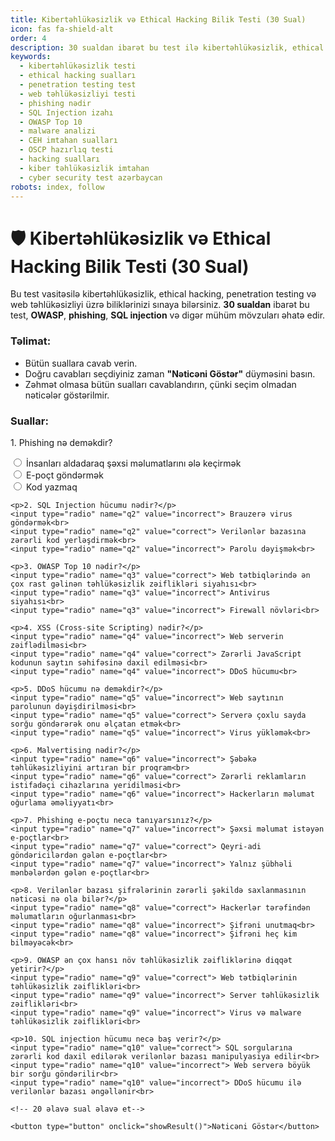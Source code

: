 ```yaml
---
title: Kibertəhlükəsizlik və Ethical Hacking Bilik Testi (30 Sual)
icon: fas fa-shield-alt
order: 4
description: 30 sualdan ibarət bu test ilə kibertəhlükəsizlik, ethical hacking, penetration testing və web təhlükəsizliyi üzrə biliklərinizi yoxlayın. OWASP, phishing, SQL injection və digər mövzuları əhatə edir.
keywords:
  - kibertəhlükəsizlik testi
  - ethical hacking sualları
  - penetration testing test
  - web təhlükəsizliyi testi
  - phishing nədir
  - SQL Injection izahı
  - OWASP Top 10
  - malware analizi
  - CEH imtahan sualları
  - OSCP hazırlıq testi
  - hacking sualları
  - kiber təhlükəsizlik imtahan
  - cyber security test azərbaycan
robots: index, follow
---
```


# 🛡️ Kibertəhlükəsizlik və Ethical Hacking Bilik Testi (30 Sual)

Bu test vasitəsilə kibertəhlükəsizlik, ethical hacking, penetration testing və web təhlükəsizliyi üzrə biliklərinizi sınaya bilərsiniz. **30 sualdan** ibarət bu test, **OWASP**, **phishing**, **SQL injection** və digər mühüm mövzuları əhatə edir.

### Təlimat:
- Bütün suallara cavab verin.
- Doğru cavabları seçdiyiniz zaman **"Nəticəni Göstər"** düyməsini basın.
- Zəhmət olmasa bütün sualları cavablandırın, çünki seçim olmadan nəticələr göstərilmir.

### Suallar:

<form id="quiz-form">
    <p>1. Phishing nə deməkdir?</p>
    <input type="radio" name="q1" value="correct"> İnsanları aldadaraq şəxsi məlumatlarını ələ keçirmək<br>
    <input type="radio" name="q1" value="incorrect"> E-poçt göndərmək<br>
    <input type="radio" name="q1" value="incorrect"> Kod yazmaq<br>

    <p>2. SQL Injection hücumu nədir?</p>
    <input type="radio" name="q2" value="incorrect"> Brauzerə virus göndərmək<br>
    <input type="radio" name="q2" value="correct"> Verilənlər bazasına zərərli kod yerləşdirmək<br>
    <input type="radio" name="q2" value="incorrect"> Parolu dəyişmək<br>

    <p>3. OWASP Top 10 nədir?</p>
    <input type="radio" name="q3" value="correct"> Web tətbiqlərində ən çox rast gəlinən təhlükəsizlik zəiflikləri siyahısı<br>
    <input type="radio" name="q3" value="incorrect"> Antivirus siyahısı<br>
    <input type="radio" name="q3" value="incorrect"> Firewall növləri<br>

    <p>4. XSS (Cross-site Scripting) nədir?</p>
    <input type="radio" name="q4" value="incorrect"> Web serverin zəiflədilməsi<br>
    <input type="radio" name="q4" value="correct"> Zərərli JavaScript kodunun saytın səhifəsinə daxil edilməsi<br>
    <input type="radio" name="q4" value="incorrect"> DDoS hücumu<br>

    <p>5. DDoS hücumu nə deməkdir?</p>
    <input type="radio" name="q5" value="incorrect"> Web saytının parolunun dəyişdirilməsi<br>
    <input type="radio" name="q5" value="correct"> Serverə çoxlu sayda sorğu göndərərək onu əlçatan etmək<br>
    <input type="radio" name="q5" value="incorrect"> Virus yükləmək<br>

    <p>6. Malvertising nədir?</p>
    <input type="radio" name="q6" value="incorrect"> Şəbəkə təhlükəsizliyini artıran bir proqram<br>
    <input type="radio" name="q6" value="correct"> Zərərli reklamların istifadəçi cihazlarına yeridilməsi<br>
    <input type="radio" name="q6" value="incorrect"> Hackerların məlumat oğurlama əməliyyatı<br>

    <p>7. Phishing e-poçtu necə tanıyarsınız?</p>
    <input type="radio" name="q7" value="incorrect"> Şəxsi məlumat istəyən e-poçtlar<br>
    <input type="radio" name="q7" value="correct"> Qeyri-adi göndəricilərdən gələn e-poçtlar<br>
    <input type="radio" name="q7" value="incorrect"> Yalnız şübhəli mənbələrdən gələn e-poçtlar<br>

    <p>8. Verilənlər bazası şifrələrinin zərərli şəkildə saxlanmasının nəticəsi nə ola bilər?</p>
    <input type="radio" name="q8" value="correct"> Hackerlər tərəfindən məlumatların oğurlanması<br>
    <input type="radio" name="q8" value="incorrect"> Şifrəni unutmaq<br>
    <input type="radio" name="q8" value="incorrect"> Şifrəni heç kim bilməyəcək<br>

    <p>9. OWASP ən çox hansı növ təhlükəsizlik zəifliklərinə diqqət yetirir?</p>
    <input type="radio" name="q9" value="correct"> Web tətbiqlərinin təhlükəsizlik zəiflikləri<br>
    <input type="radio" name="q9" value="incorrect"> Server təhlükəsizlik zəiflikləri<br>
    <input type="radio" name="q9" value="incorrect"> Virus və malware təhlükəsizlik zəiflikləri<br>

    <p>10. SQL injection hücumu necə baş verir?</p>
    <input type="radio" name="q10" value="correct"> SQL sorgularına zərərli kod daxil edilərək verilənlər bazası manipulyasiya edilir<br>
    <input type="radio" name="q10" value="incorrect"> Web serverə böyük bir sorğu göndərilir<br>
    <input type="radio" name="q10" value="incorrect"> DDoS hücumu ilə verilənlər bazası əngəllənir<br>

    <!-- 20 əlavə sual əlavə et-->
    
    <button type="button" onclick="showResult()">Nəticəni Göstər</button>
</form>

<script>
    function showResult() {
        let score = 0;
        let totalQuestions = 10; // hal-hazırda 10 sual var
        let unanswered = 0;

        for (let i = 1; i <= totalQuestions; i++) {
            let question = document.getElementsByName('q' + i);
            let answered = false;

            for (let j = 0; j < question.length; j++) {
                if (question[j].checked) {
                    answered = true;
                    if (question[j].value === "correct") {
                        score++;
                    }
                    break;
                }
            }

            if (!answered) {
                unanswered++;
            }
        }

        if (unanswered === 0) {
            alert("✅ Test tamamlandı! Nəticəniz: " + score + " / " + totalQuestions);
        } else {
            alert("⚠️ Lütfən, bütün sualları cavablandırın. Cavablanmamış suallar var!");
        }
    }
</script>
